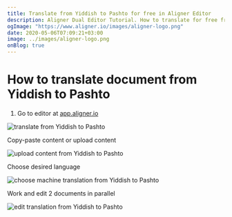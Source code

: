 ```yaml
---
title: Translate from Yiddish to Pashto for free in Aligner Editor
description: Aligner Dual Editor Tutorial. How to translate for free from Yiddish to Pashto. Aligner is multilingual document management platform. 
ogImage: "https://www.aligner.io/images/aligner-logo.png"
date: 2020-05-06T07:09:21+03:00
image: ../images/aligner-logo.png
onBlog: true
---
```


# How to translate document from Yiddish to Pashto

1. Go to editor at [app.aligner.io](https://app.aligner.io "Aligner App web page")

![translate from Yiddish to Pashto](../aligner-blank-editor.png "translate from Yiddish to Pashto")

Copy-paste content or upload content

![upload content from Yiddish to Pashto](../aligner-uploaded-document.png "upload content from Yiddish to Pashto")

Choose desired language

![choose machine translation from Yiddish to Pashto](../aligner-language-dropdown.png "choose machine translation from Yiddish to Pashto")

Work and edit 2 documents in parallel

![edit translation from Yiddish to Pashto](../aligner-double-sitded-editor.png "edit translation from Yiddish to Pashto")

